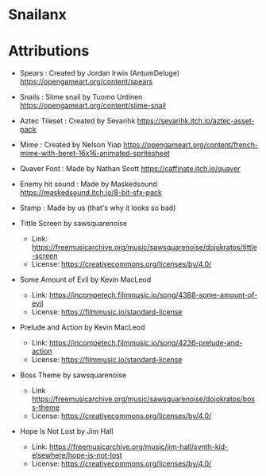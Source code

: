 # Snailanx


# Attributions

* Spears : Created by Jordan Irwin (AntumDeluge) https://opengameart.org/content/spears
* Snails : Slime snail by Tuomo Untinen https://opengameart.org/content/slime-snail 
* Aztec Tileset : Created by Sevarihk https://sevarihk.itch.io/aztec-asset-pack
* Mime : Created by Nelson Yiap https://opengameart.org/content/french-mime-with-beret-16x16-animated-spritesheet
* Quaver Font : Made by Nathan Scott https://caffinate.itch.io/quaver
* Enemy hit sound : Made by Maskedsound https://maskedsound.itch.io/8-bit-sfx-pack
* Stamp : Made by us (that's why it looks so bad)

* Tittle Screen by sawsquarenoise
    * Link: https://freemusicarchive.org/music/sawsquarenoise/dojokratos/tittle-screen
    * License: https://creativecommons.org/licenses/by/4.0/
* Some Amount of Evil by Kevin MacLeod
    * Link: https://incompetech.filmmusic.io/song/4388-some-amount-of-evil
    * License: https://filmmusic.io/standard-license
* Prelude and Action by Kevin MacLeod
    * Link: https://incompetech.filmmusic.io/song/4236-prelude-and-action
    * License: https://filmmusic.io/standard-license
* Boss Theme by sawsquarenoise
    * Link https://freemusicarchive.org/music/sawsquarenoise/dojokratos/boss-theme
    * License: https://creativecommons.org/licenses/by/4.0/
* Hope Is Not Lost by Jim Hall
    * Link: https://freemusicarchive.org/music/jim-hall/synth-kid-elsewhere/hope-is-not-lost
    * License: https://creativecommons.org/licenses/by/4.0/


